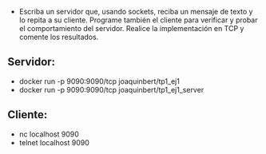 * Escriba un servidor que, usando sockets, reciba un mensaje de texto y lo repita a su cliente. Programe también el cliente para verificar y probar el comportamiento del servidor. Realice la implementación en TCP y comente los resultados.

## Servidor:
* docker run -p 9090:9090/tcp joaquinbert/tp1_ej1
* docker run -p 9090:9090/tcp joaquinbert/tp1_ej1_server


## Cliente:
* nc localhost 9090
* telnet localhost 9090